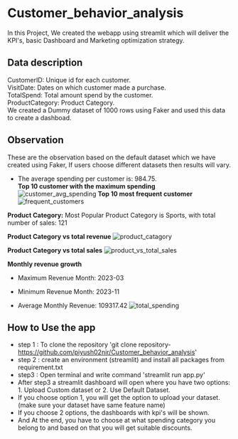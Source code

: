 # Customer_behavior_analysis
In this Project, We created the webapp using streamlit which will deliver the KPI's, basic Dashboard and Marketing optimization strategy.
## Data description
CustomerID: Unique id for each customer.  
VisitDate: Dates on which customer made a purchase.  
TotalSpend: Total amount spend by the customer.  
ProductCategory: Product Category.  
We created a Dummy dataset of 1000 rows using Faker and used this data to create a dashboad.

## Observation
These are  the observation based on the default dataset which we have created using Faker, If users choose different datasets then results will vary.

* The average spending per customer is: 984.75.  
**Top 10 customer with the maximum spending**
![customer_avg_spending](https://github.com/piyush02nir/Customer_behavior_analysis/assets/107622595/7a161afa-46e5-4d1c-bfaf-bcc86ff93f62)
**Top 10 most frequent customer**
![frequent_customers](https://github.com/piyush02nir/Customer_behavior_analysis/assets/107622595/4005e24c-360c-4257-b4c2-873165f955fc)

**Product Category:** Most Popular Product Category is Sports, with total number of sales: 121

**Product Category vs total revenue**
![product_catagory](https://github.com/piyush02nir/Customer_behavior_analysis/assets/107622595/c0d6386f-f8bd-4c86-8612-eb36c04d94e7)

**Product Category vs total sales**
![product_vs_total_sales](https://github.com/piyush02nir/Customer_behavior_analysis/assets/107622595/99083b0d-bba0-4b31-bb34-d2835ca32e36)

**Monthly revenue growth**
* Maximum Revenue Month: 2023-03

* Minimum Revenue Month: 2023-11

* Average Monthly Revenue: 109317.42
![total_spending](https://github.com/piyush02nir/Customer_behavior_analysis/assets/107622595/7e336cb7-b58f-43f1-b4bd-0342d83409af)


## How to Use the app
* step 1 : To clone the repository 'git clone repository-https://github.com/piyush02nir/Customer_behavior_analysis'
* step 2 : create an environment (streamlit) and install all packages from requirement.txt
* step3 : Open terminal and write command 'streamlit run app.py'
* After step3 a streamlit dashboard will open where you have two options: 1. Upload Custom dataset or 2. Use Default Dataset.
* If you choose option 1, you will get the option to upload your dataset. (make sure your dataset have same feature name)
* If you choose 2 options, the dashboards with kpi's will be shown.
* And At the end, you have to choose at what spending category you belong to and based on that you will get suitable discounts.
